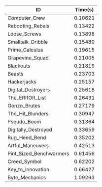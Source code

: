 |ID|Time(s)|
|-|-|
|Computer_Crew|0.10621|
|Rebooting_Rebels|0.13422|
|Loose_Screws|0.13898|
|Smalltalk_Dribble|0.15480|
|Prime_Calculus|0.19615|
|Grapevine_Squad|0.21005|
|Blackouts|0.21819|
|Beasts|0.23703|
|Hackerjacks|0.25157|
|Digital_Destroyers|0.25618|
|The_ERROR_List|0.26431|
|Gonzo_Brutes|0.27179|
|The_Hit_Blunders|0.30947|
|Pseudo_Boom|0.31364|
|Digitally_Destroyed|0.33659|
|Rug_Heed_Bend|0.35202|
|Artful_Maneuvers|0.42513|
|Pint_Sized_Benchwarmers|0.61456|
|Creed_Symbol|0.62202|
|Key_to_Innovation|0.66427|
|Byte_Mechanics|1.09293|
